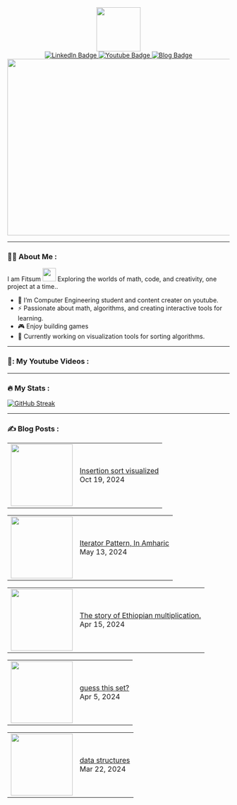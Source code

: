 <div id="header" align="center">
  <img src="https://i.giphy.com/media/v1.Y2lkPTc5MGI3NjExMThjdXB1MXJ5M2hxZHA4aHpyaHFsdGw4YXF4Nm81MmZhcW9tYWFzdyZlcD12MV9pbnRlcm5hbF9naWZfYnlfaWQmY3Q9cw/QX7nMrAHVN0FFD7EtK/giphy.gif" width="100"/>
   <div id="badges">
     <a href="linkedin.com/in/fit-s-u-m">
       <img src="https://img.shields.io/badge/LinkedIn-blue?style=for-the-badge&logo=linkedin&logoColor=white" alt="LinkedIn Badge"/>
     </a>
     <a href="youtube.com/@Nehemiah-zm1ip">
       <img src="https://img.shields.io/badge/YouTube-red?style=for-the-badge&logo=youtube&logoColor=white" alt="Youtube Badge"/>
     </a>
     <a href="fit-s-u-m.github.io">
       <img src="https://img.shields.io/badge/Blog-black?style=for-the-badge" alt="Blog Badge"/>
     </a>
   </div>
   <div align="center">
  <img src="https://i.giphy.com/media/v1.Y2lkPTc5MGI3NjExcXd4aHRhZWlkYXZjNzd0cXU4dnl2bnZ1YXE0YWx2Mm5mZGZ6amlvZSZlcD12MV9pbnRlcm5hbF9naWZfYnlfaWQmY3Q9Zw/SWoSkN6DxTszqIKEqv/giphy.gif" width="700" height="400"/>
</div>
</div>

---


### :technologist: About Me :


I am Fitsum <img src="https://media.giphy.com/media/WUlplcMpOCEmTGBtBW/giphy.gif" width="30"> Exploring the worlds of math, code, and creativity, one project at a time..

- :telescope: I’m Computer Engineering student and content creater on youtube.
- :zap: Passionate about math, algorithms, and creating interactive tools for learning.
- :video_game: Enjoy building games
- :seedling: Currently working on visualization tools for sorting algorithms.
  
---

### 🎥: My Youtube Videos :
<!-- YOUTUBE-VEDEOS-LIST:START -->
<!-- YOUTUBE-VIDEOS-LIST:END -->

---

### :fire: My Stats :
[![GitHub Streak](https://github-readme-streak-stats.herokuapp.com?user=fit-s-u-m&theme=dayfox)](https://git.io/streak-stats)

---

### :writing_hand: Blog Posts :
<!-- BLOG-POST-LIST:START --><table><tr><td><a href="https://www.youtube.com/watch?v=UC406o5hHOU"><img width="140px" src="http://img.youtube.com/vi/UC406o5hHOU/maxresdefault.jpg"></a></td>
<td><a href="https://www.youtube.com/watch?v=UC406o5hHOU">Insertion sort visualized</a><br/>Oct 19, 2024</td></tr></table>
<table><tr><td><a href="https://www.youtube.com/watch?v=USq1NnfhV2Y"><img width="140px" src="http://img.youtube.com/vi/USq1NnfhV2Y/maxresdefault.jpg"></a></td>
<td><a href="https://www.youtube.com/watch?v=USq1NnfhV2Y">Iterator Pattern, In Amharic</a><br/>May 13, 2024</td></tr></table>
<table><tr><td><a href="https://www.youtube.com/watch?v=y5sdg_IRYqc"><img width="140px" src="http://img.youtube.com/vi/y5sdg_IRYqc/maxresdefault.jpg"></a></td>
<td><a href="https://www.youtube.com/watch?v=y5sdg_IRYqc">The story of Ethiopian multiplication.</a><br/>Apr 15, 2024</td></tr></table>
<table><tr><td><a href="https://www.youtube.com/watch?v=8NvueNKbQiY"><img width="140px" src="http://img.youtube.com/vi/8NvueNKbQiY/maxresdefault.jpg"></a></td>
<td><a href="https://www.youtube.com/watch?v=8NvueNKbQiY">guess this set?</a><br/>Apr 5, 2024</td></tr></table>
<table><tr><td><a href="https://www.youtube.com/watch?v=I6zMjpxpUXs"><img width="140px" src="http://img.youtube.com/vi/I6zMjpxpUXs/maxresdefault.jpg"></a></td>
<td><a href="https://www.youtube.com/watch?v=I6zMjpxpUXs">data structures</a><br/>Mar 22, 2024</td></tr></table>
<!-- BLOG-POST-LIST:END -->
